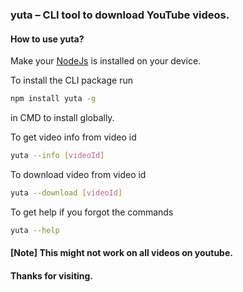 ### yuta – CLI tool to download YouTube videos.

#### How to use yuta?

Make your [NodeJs](https://nodejs.org/en) is installed on your device.

To install the CLI package run

```bash
npm install yuta -g
```

in CMD to install globally.

To get video info from video id

```bash
yuta --info [videoId]
```

To download video from video id

```bash
yuta --download [videoId]
```

To get help if you forgot the commands

```bash
yuta --help
```

#### [Note] This might not work on all videos on youtube.

#### Thanks for visiting.
